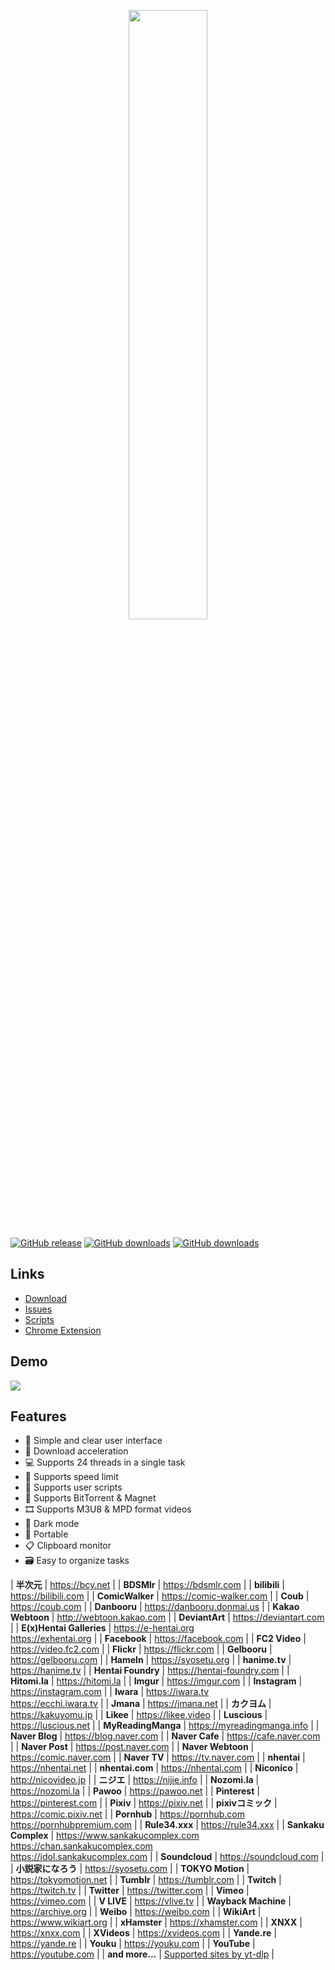<p align="center">
  <img src="imgs/card_crop.png" width="50%"/>
  <br>
</p>

[![GitHub release](https://img.shields.io/github/release/KurtBestor/Hitomi-Downloader.svg?logo=github)](https://github.com/KurtBestor/Hitomi-Downloader/releases/latest)
[![GitHub downloads](https://img.shields.io/github/downloads/KurtBestor/Hitomi-Downloader/latest/total.svg?logo=github)](https://github.com/KurtBestor/Hitomi-Downloader/releases/latest)
[![GitHub downloads](https://img.shields.io/github/downloads/KurtBestor/Hitomi-Downloader/total.svg?logo=github)](https://github.com/KurtBestor/Hitomi-Downloader/releases)

## Links
- [Download](https://github.com/KurtBestor/Hitomi-Downloader/releases/latest)
- [Issues](https://github.com/KurtBestor/Hitomi-Downloader/issues)
- [Scripts](https://github.com/KurtBestor/Hitomi-Downloader/wiki/Scripts)
- [Chrome Extension](https://github.com/KurtBestor/Hitomi-Downloader/wiki/Chrome-Extension)

## Demo
<img src="imgs/how_to_download.gif">

## Features
- 🍰 Simple and clear user interface
- 🚀 Download acceleration
- 💻 Supports 24 threads in a single task
- 🚥 Supports speed limit
- 📜 Supports user scripts
- 🧲 Supports BitTorrent & Magnet
- 🎞️ Supports M3U8 & MPD format videos
- 🌙 Dark mode
- 🧳 Portable
- 📋 Clipboard monitor
- 🗃️ Easy to organize tasks

| **半次元** | <https://bcy.net> |
| **BDSMlr** | <https://bdsmlr.com> |
| **bilibili** | <https://bilibili.com> |
| **ComicWalker** | <https://comic-walker.com> |
| **Coub** | <https://coub.com> |
| **Danbooru** | <https://danbooru.donmai.us> |
| **Kakao Webtoon** | <http://webtoon.kakao.com> |
| **DeviantArt** | <https://deviantart.com> |
| **E(x)Hentai Galleries** | <https://e-hentai.org><br><https://exhentai.org> |
| **Facebook** | <https://facebook.com> |
| **FC2 Video** | <https://video.fc2.com> |
| **Flickr** | <https://flickr.com> |
| **Gelbooru** | <https://gelbooru.com> |
| **Hameln** | <https://syosetu.org> |
| **hanime.tv** | <https://hanime.tv> |
| **Hentai Foundry** | <https://hentai-foundry.com> |
| **Hitomi.la** | <https://hitomi.la> |
| **Imgur** | <https://imgur.com> |
| **Instagram** | <https://instagram.com> |
| **Iwara** | <https://iwara.tv><br><https://ecchi.iwara.tv> |
| **Jmana** | <https://jmana.net> |
| **カクヨム** | <https://kakuyomu.jp> |
| **Likee** | <https://likee.video> |
| **Luscious** | <https://luscious.net> |
| **MyReadingManga** | <https://myreadingmanga.info> |
| **Naver Blog** | <https://blog.naver.com> |
| **Naver Cafe** | <https://cafe.naver.com> |
| **Naver Post** | <https://post.naver.com> |
| **Naver Webtoon** | <https://comic.naver.com> |
| **Naver TV** | <https://tv.naver.com> |
| **nhentai** | <https://nhentai.net> |
| **nhentai.com** | <https://nhentai.com> |
| **Niconico** | <http://nicovideo.jp> |
| **ニジエ** | <https://nijie.info> |
| **Nozomi.la** | <https://nozomi.la> |
| **Pawoo** | <https://pawoo.net> |
| **Pinterest** | <https://pinterest.com> |
| **Pixiv** | <https://pixiv.net> |
| **pixivコミック** | <https://comic.pixiv.net> |
| **Pornhub** | <https://pornhub.com><br><https://pornhubpremium.com> |
| **Rule34.xxx** | <https://rule34.xxx> |
| **Sankaku Complex** | <https://www.sankakucomplex.com><br><https://chan.sankakucomplex.com><br><https://idol.sankakucomplex.com> |
| **Soundcloud** | <https://soundcloud.com> |
| **小説家になろう** | <https://syosetu.com> |
| **TOKYO Motion** | <https://tokyomotion.net> |
| **Tumblr** | <https://tumblr.com> |
| **Twitch** | <https://twitch.tv> |
| **Twitter** | <https://twitter.com> |
| **Vimeo** | <https://vimeo.com> |
| **V LIVE** | <https://vlive.tv> |
| **Wayback Machine** | <https://archive.org> |
| **Weibo** | <https://weibo.com> |
| **WikiArt** | <https://www.wikiart.org> |
| **xHamster** | <https://xhamster.com> |
| **XNXX** | <https://xnxx.com> |
| **XVideos** | <https://xvideos.com> |
| **Yande.re** | <https://yande.re> |
| **Youku** | <https://youku.com> |
| **YouTube** | <https://youtube.com> |
| **and more...** | [Supported sites by yt-dlp](https://github.com/yt-dlp/yt-dlp/blob/master/supportedsites.md) |
